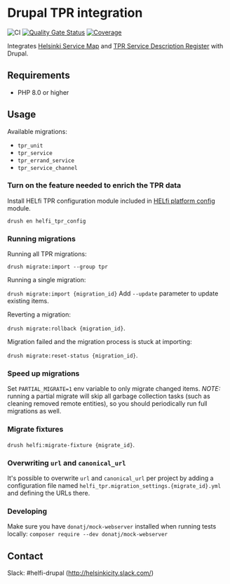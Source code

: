 # Drupal TPR integration

![CI](https://github.com/City-of-Helsinki/drupal-module-helfi-tpr/workflows/CI/badge.svg)
[![Quality Gate Status](https://sonarcloud.io/api/project_badges/measure?project=City-of-Helsinki_drupal-module-helfi-tpr&metric=alert_status)](https://sonarcloud.io/summary/new_code?id=City-of-Helsinki_drupal-module-helfi-tpr)
[![Coverage](https://sonarcloud.io/api/project_badges/measure?project=City-of-Helsinki_drupal-module-helfi-tpr&metric=coverage)](https://sonarcloud.io/summary/new_code?id=City-of-Helsinki_drupal-module-helfi-tpr)

Integrates [Helsinki Service Map](https://tpr.hel.fi/palvelukarttaws/restpages/ver4_en.html) and [TPR Service Description Register](https://tpr.hel.fi/palvelukarttaws/restpages/palvelurekisteri_en.html) with Drupal.

## Requirements

- PHP 8.0 or higher

## Usage

Available migrations:

- `tpr_unit`
- `tpr_service`
- `tpr_errand_service`
- `tpr_service_channel`

### Turn on the feature needed to enrich the TPR data

Install HELfi TPR configuration module included in [HELfi platform config](https://github.com/City-of-Helsinki/drupal-helfi-platform-config) module.

`drush en helfi_tpr_config`

### Running migrations

Running all TPR migrations:

`drush migrate:import --group tpr`

Running a single migration:

`drush migrate:import {migration_id}` Add `--update` parameter to update existing items.

Reverting a migration:

`drush migrate:rollback {migration_id}`.

Migration failed and the migration process is stuck at importing:

`drush migrate:reset-status {migration_id}`.

### Speed up migrations

Set `PARTIAL_MIGRATE=1` env variable to only migrate changed items. *NOTE:* running a partial migrate will skip
all garbage collection tasks (such as cleaning removed remote entities), so you should periodically run full migrations as well.

### Migrate fixtures

`drush helfi:migrate-fixture {migrate_id}`.

### Overwriting `url` and `canonical_url`

It's possible to overwrite `url` and `canonical_url` per project by adding a configuration file named `helfi_tpr.migration_settings.{migrate_id}.yml` and defining the URLs there.

### Developing

Make sure you have `donatj/mock-webserver` installed when running tests locally: `composer require --dev donatj/mock-webserver`

## Contact

Slack: #helfi-drupal (http://helsinkicity.slack.com/)
